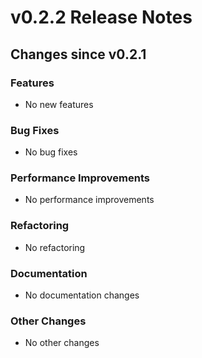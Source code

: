 # v0.2.2 Release Notes

## Changes since v0.2.1

### Features
- No new features

### Bug Fixes
- No bug fixes

### Performance Improvements
- No performance improvements

### Refactoring
- No refactoring

### Documentation
- No documentation changes

### Other Changes
- No other changes
